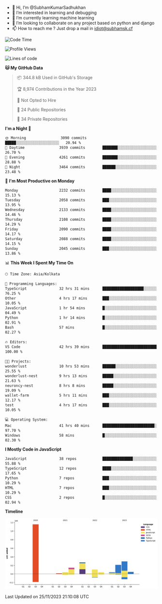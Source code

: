 - 👋 Hi, I’m @SubhamKumarSadhukhan
- 👀 I’m interested in learning and debugging
- 🌱 I’m currently learning machine learning
- 💞️ I’m looking to collaborate on any project based on python and django
- 📫 How to reach me ?
      Just drop a mail in idiot@subhamsk.cf

<!---
SubhamKumarSadhukhan/SubhamKumarSadhukhan is a ✨ special ✨ repository because its `README.md` (this file) appears on your GitHub profile.
You can click the Preview link to take a look at your changes.
--->


<!--START_SECTION:waka-->
![Code Time](http://img.shields.io/badge/Code%20Time-1%2C730%20hrs%2047%20mins-blue)

![Profile Views](http://img.shields.io/badge/Profile%20Views-0-blue)

![Lines of code](https://img.shields.io/badge/From%20Hello%20World%20I%27ve%20Written-2.4%20million%20lines%20of%20code-blue)

**🐱 My GitHub Data** 

> 📦 344.8 kB Used in GitHub's Storage 
 > 
> 🏆 8,974 Contributions in the Year 2023
 > 
> 🚫 Not Opted to Hire
 > 
> 📜 24 Public Repositories 
 > 
> 🔑 34 Private Repositories 
 > 
**I'm a Night 🦉** 

```text
🌞 Morning                3090 commits        █████░░░░░░░░░░░░░░░░░░░░   20.94 % 
🌆 Daytime                3939 commits        ███████░░░░░░░░░░░░░░░░░░   26.70 % 
🌃 Evening                4261 commits        ███████░░░░░░░░░░░░░░░░░░   28.88 % 
🌙 Night                  3464 commits        ██████░░░░░░░░░░░░░░░░░░░   23.48 % 
```
📅 **I'm Most Productive on Monday** 

```text
Monday                   2232 commits        ████░░░░░░░░░░░░░░░░░░░░░   15.13 % 
Tuesday                  2058 commits        ███░░░░░░░░░░░░░░░░░░░░░░   13.95 % 
Wednesday                2133 commits        ████░░░░░░░░░░░░░░░░░░░░░   14.46 % 
Thursday                 2108 commits        ████░░░░░░░░░░░░░░░░░░░░░   14.29 % 
Friday                   2090 commits        ████░░░░░░░░░░░░░░░░░░░░░   14.17 % 
Saturday                 2088 commits        ████░░░░░░░░░░░░░░░░░░░░░   14.15 % 
Sunday                   2045 commits        ███░░░░░░░░░░░░░░░░░░░░░░   13.86 % 
```


📊 **This Week I Spent My Time On** 

```text
🕑︎ Time Zone: Asia/Kolkata

💬 Programming Languages: 
TypeScript               32 hrs 31 mins      ███████████████████░░░░░░   76.25 % 
Other                    4 hrs 17 mins       ███░░░░░░░░░░░░░░░░░░░░░░   10.05 % 
JavaScript               1 hr 54 mins        █░░░░░░░░░░░░░░░░░░░░░░░░   04.49 % 
Python                   1 hr 14 mins        █░░░░░░░░░░░░░░░░░░░░░░░░   02.91 % 
Bash                     57 mins             █░░░░░░░░░░░░░░░░░░░░░░░░   02.27 % 

🔥 Editors: 
VS Code                  42 hrs 39 mins      █████████████████████████   100.00 % 

🐱‍💻 Projects: 
wonderlust               10 hrs 53 mins      ██████░░░░░░░░░░░░░░░░░░░   25.55 % 
wonderlust-nest          9 hrs 13 mins       █████░░░░░░░░░░░░░░░░░░░░   21.63 % 
neuroncy-nest            8 hrs 8 mins        █████░░░░░░░░░░░░░░░░░░░░   19.09 % 
wallet-farm              5 hrs 11 mins       ███░░░░░░░░░░░░░░░░░░░░░░   12.17 % 
test                     4 hrs 17 mins       ███░░░░░░░░░░░░░░░░░░░░░░   10.05 % 

💻 Operating System: 
Mac                      41 hrs 40 mins      ████████████████████████░   97.70 % 
Windows                  58 mins             █░░░░░░░░░░░░░░░░░░░░░░░░   02.30 % 
```

**I Mostly Code in JavaScript** 

```text
JavaScript               38 repos            ██████████████░░░░░░░░░░░   55.88 % 
TypeScript               12 repos            ████░░░░░░░░░░░░░░░░░░░░░   17.65 % 
Python                   7 repos             ███░░░░░░░░░░░░░░░░░░░░░░   10.29 % 
HTML                     7 repos             ███░░░░░░░░░░░░░░░░░░░░░░   10.29 % 
CSS                      2 repos             █░░░░░░░░░░░░░░░░░░░░░░░░   02.94 % 
```



**Timeline**

![Lines of Code chart](https://raw.githubusercontent.com/SubhamKumarSadhukhan/SubhamKumarSadhukhan/main/assets/bar_graph.png)


 Last Updated on 25/11/2023 21:10:08 UTC
<!--END_SECTION:waka-->
